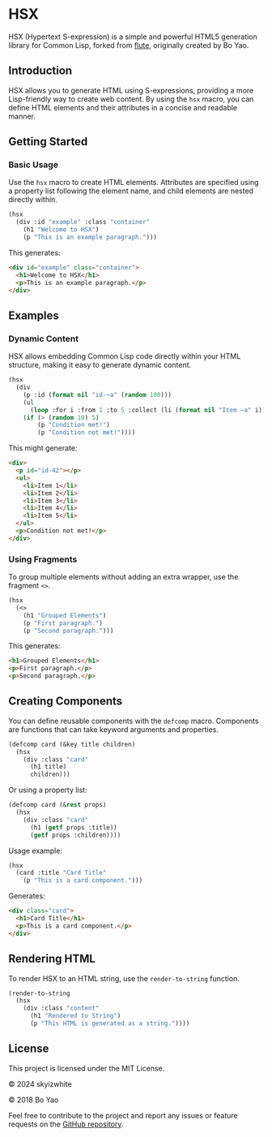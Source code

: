 # HSX

HSX (Hypertext S-expression) is a simple and powerful HTML5 generation library for Common Lisp, forked from [flute](https://github.com/ailisp/flute/), originally created by Bo Yao.

## Introduction

HSX allows you to generate HTML using S-expressions, providing a more Lisp-friendly way to create web content. By using the `hsx` macro, you can define HTML elements and their attributes in a concise and readable manner.

## Getting Started

### Basic Usage

Use the `hsx` macro to create HTML elements. Attributes are specified using a property list following the element name, and child elements are nested directly within.

```lisp
(hsx
  (div :id "example" :class "container"
    (h1 "Welcome to HSX")
    (p "This is an example paragraph.")))
```

This generates:

```html
<div id="example" class="container">
  <h1>Welcome to HSX</h1>
  <p>This is an example paragraph.</p>
</div>
```

## Examples

### Dynamic Content

HSX allows embedding Common Lisp code directly within your HTML structure, making it easy to generate dynamic content.

```lisp
(hsx
  (div
    (p :id (format nil "id-~a" (random 100)))
    (ul
      (loop :for i :from 1 :to 5 :collect (li (format nil "Item ~a" i))))
    (if (> (random 10) 5)
        (p "Condition met!")
        (p "Condition not met!"))))
```

This might generate:

```html
<div>
  <p id="id-42"></p>
  <ul>
    <li>Item 1</li>
    <li>Item 2</li>
    <li>Item 3</li>
    <li>Item 4</li>
    <li>Item 5</li>
  </ul>
  <p>Condition not met!</p>
</div>
```

### Using Fragments

To group multiple elements without adding an extra wrapper, use the fragment `<>`.

```lisp
(hsx
  (<>
    (h1 "Grouped Elements")
    (p "First paragraph.")
    (p "Second paragraph.")))
```

This generates:

```html
<h1>Grouped Elements</h1>
<p>First paragraph.</p>
<p>Second paragraph.</p>
```

## Creating Components

You can define reusable components with the `defcomp` macro. Components are functions that can take keyword arguments and properties.

```lisp
(defcomp card (&key title children)
  (hsx
    (div :class "card"
      (h1 title)
      children)))
```

Or using a property list:

```lisp
(defcomp card (&rest props)
  (hsx
    (div :class "card"
      (h1 (getf props :title))
      (getf props :children))))
```

Usage example:

```lisp
(hsx
  (card :title "Card Title"
    (p "This is a card component.")))
```

Generates:

```html
<div class="card">
  <h1>Card Title</h1>
  <p>This is a card component.</p>
</div>
```

## Rendering HTML

To render HSX to an HTML string, use the `render-to-string` function.

```lisp
(render-to-string
  (hsx
    (div :class "content"
      (h1 "Rendered to String")
      (p "This HTML is generated as a string."))))
```

## License

This project is licensed under the MIT License.

© 2024 skyizwhite

© 2018 Bo Yao

Feel free to contribute to the project and report any issues or feature requests on the [GitHub repository](https://github.com/skyizwhite/hsx).

